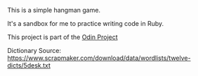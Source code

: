 This is a simple hangman game.

It's a sandbox for me to practice writing code in Ruby.

This project is part of the [Odin Project](https://www.theodinproject.com/courses/ruby-programming/lessons/files-and-serialization)

Dictionary Source: https://www.scrapmaker.com/download/data/wordlists/twelve-dicts/5desk.txt